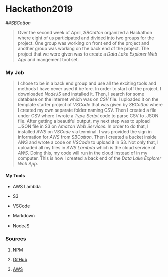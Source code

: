 # Hackathon2019

##_SBCotton_





> Over the second week of April, _SBCotton_ organized a Hackathon where eight of us participated and divided into two groups for the project. One group was working on front end of the project and another group was working on the back end of the project. The project that we were given was to create a _Data Lake Explorer Web App_ and mangement tool set.



### My Job

> I chose to be in a back end group and use all the exciting tools and methods I have never used it before. In order to start off the project, I downloaded _NodeJS_ and installed it. Then, I search for some database on the internet which was on _CSV_ file. I uploaded it on the template starter project of _VSCode_ that was given by _SBCotton_ where I created my own separate folder naming CSV. Then I created a file under CSV where I wrote a _Type Script_ code to parse CSV to .JSON file. After getting a beautiful output, my next step was to upload .JSON file in S3 on _Amazon Web Services_. In order to do that, I installed _AWS_ on _VSCode_ via terminal. I was provided the sign in information for _AWS_ from _SBCotton_. Then I created a bucket inside _AWS_ and wrote a code on _VSCode_ to upload it in S3. Not only that, I uploaded all my files in _AWS Lambda_ which is the cloud service of _AWS_. Doing this, my code will run in the cloud instead of in my computer. This is how I created a back end of the *Data Lake Explorer Web App*.



#### My Tools

* AWS Lambda

* S3

* VSCode

* Markdown

* NodeJS

  

### Sources

1. [NPM](https://www.npmjs.com/)

2. [GitHub](https://www.github.com/)

3. [AWS](https://aws/amazon.com/)

   
